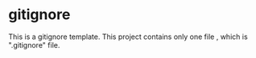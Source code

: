 # gitignore
This is a gitignore template.
This project contains only one file , which is ".gitignore" file.

